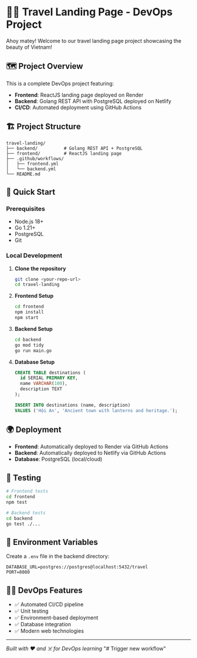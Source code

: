 # 🏴‍☠️ Travel Landing Page - DevOps Project

Ahoy matey! Welcome to our travel landing page project showcasing the beauty of Vietnam!

## 🗺️ Project Overview

This is a complete DevOps project featuring:

- **Frontend**: ReactJS landing page deployed on Render
- **Backend**: Golang REST API with PostgreSQL deployed on Netlify
- **CI/CD**: Automated deployment using GitHub Actions

## 🏗️ Project Structure

```
travel-landing/
├── backend/          # Golang REST API + PostgreSQL
├── frontend/         # ReactJS landing page
├── .github/workflows/
│   ├── frontend.yml
│   └── backend.yml
└── README.md
```

## 🚀 Quick Start

### Prerequisites

- Node.js 18+
- Go 1.21+
- PostgreSQL
- Git

### Local Development

1. **Clone the repository**

   ```bash
   git clone <your-repo-url>
   cd travel-landing
   ```

2. **Frontend Setup**

   ```bash
   cd frontend
   npm install
   npm start
   ```

3. **Backend Setup**

   ```bash
   cd backend
   go mod tidy
   go run main.go
   ```

4. **Database Setup**

   ```sql
   CREATE TABLE destinations (
     id SERIAL PRIMARY KEY,
     name VARCHAR(100),
     description TEXT
   );

   INSERT INTO destinations (name, description)
   VALUES ('Hội An', 'Ancient town with lanterns and heritage.');
   ```

## 🌍 Deployment

- **Frontend**: Automatically deployed to Render via GitHub Actions
- **Backend**: Automatically deployed to Netlify via GitHub Actions
- **Database**: PostgreSQL (local/cloud)

## 🧪 Testing

```bash
# Frontend tests
cd frontend
npm test

# Backend tests
cd backend
go test ./...
```

## 📝 Environment Variables

Create a `.env` file in the backend directory:

```
DATABASE_URL=postgres://postgres@localhost:5432/travel
PORT=8080
```

## 🏴‍☠️ DevOps Features

- ✅ Automated CI/CD pipeline
- ✅ Unit testing
- ✅ Environment-based deployment
- ✅ Database integration
- ✅ Modern web technologies

---

_Built with ❤️ and ☠️ for DevOps learning_
"# Trigger new workflow" 
